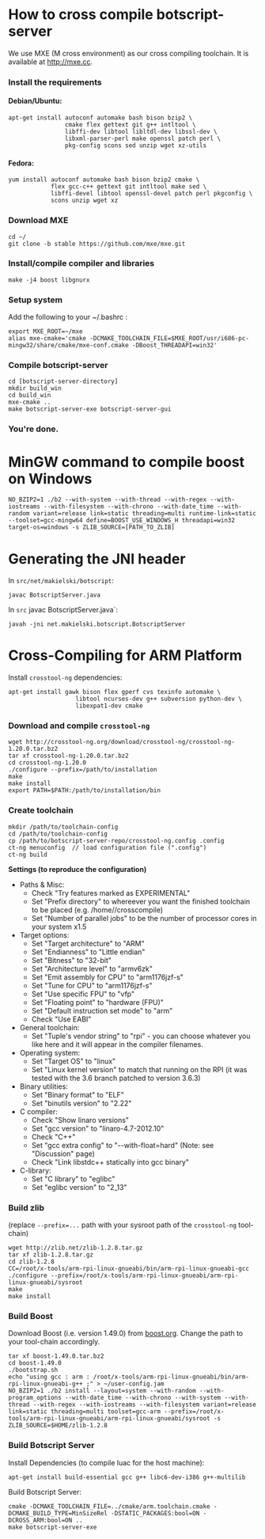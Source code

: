 # How to cross compile botscript-server

We use  MXE (M cross environment) as our cross compiling toolchain. It is available at http://mxe.cc.

### Install the requirements

#### Debian/Ubuntu:

    apt-get install autoconf automake bash bison bzip2 \
                    cmake flex gettext git g++ intltool \
                    libffi-dev libtool libltdl-dev libssl-dev \
                    libxml-parser-perl make openssl patch perl \
                    pkg-config scons sed unzip wget xz-utils

#### Fedora:

    yum install autoconf automake bash bison bzip2 cmake \
                flex gcc-c++ gettext git intltool make sed \
                libffi-devel libtool openssl-devel patch perl pkgconfig \
                scons unzip wget xz

### Download MXE

    cd ~/
    git clone -b stable https://github.com/mxe/mxe.git

### Install/compile compiler and libraries

    make -j4 boost libgnurx

### Setup system

Add the following to your ~/.bashrc :

    export MXE_ROOT=~/mxe
    alias mxe-cmake='cmake -DCMAKE_TOOLCHAIN_FILE=$MXE_ROOT/usr/i686-pc-mingw32/share/cmake/mxe-conf.cmake -DBoost_THREADAPI=win32'

### Compile botscript-server

    cd [botscript-server-directory]
    mkdir build_win
    cd build_win
    mxe-cmake ..
    make botscript-server-exe botscript-server-gui

### You're done.

# MinGW command to compile boost on Windows

    NO_BZIP2=1 ./b2 --with-system --with-thread --with-regex --with-iostreams --with-filesystem --with-chrono --with-date_time --with-random variant=release link=static threading=multi runtime-link=static --toolset=gcc-mingw64 define=BOOST_USE_WINDOWS_H threadapi=win32 target-os=windows -s ZLIB_SOURCE=[PATH_TO_ZLIB]

# Generating the JNI header

In `src/net/makielski/botscript`:  

    javac BotscriptServer.java


In `src` javac BotscriptServer.java`:  

    javah -jni net.makielski.botscript.BotscriptServer

# Cross-Compiling for ARM Platform

Install `crosstool-ng` dependencies:

    apt-get install gawk bison flex gperf cvs texinfo automake \
                       libtool ncurses-dev g++ subversion python-dev \
                       libexpat1-dev cmake


### Download and compile `crosstool-ng`

    wget http://crosstool-ng.org/download/crosstool-ng/crosstool-ng-1.20.0.tar.bz2
    tar xf crosstool-ng-1.20.0.tar.bz2
    cd crosstool-ng-1.20.0
    ./configure --prefix=/path/to/installation
    make
    make install
    export PATH=$PATH:/path/to/installation/bin


### Create toolchain

    mkdir /path/to/toolchain-config
    cd /path/to/toolchain-config
    cp /path/to/botscript-server-repo/crosstool-ng.config .config
    ct-ng menuconfig  // load configuration file (".config")
    ct-ng build

**Settings (to reproduce the configuration)**

- Paths & Misc: 
    - Check "Try features marked as EXPERIMENTAL"
    - Set "Prefix directory" to whereever you want the finished toolchain to be placed (e.g. /home/<yourname>/crosscompile)
    - Set "Number of parallel jobs" to be the number of processor cores in your system x1.5
- Target options:
    - Set "Target architecture" to "ARM"
    - Set "Endianness" to "Little endian"
    - Set "Bitness" to "32-bit"
    - Set "Architecture level" to "armv6zk"
    - Set "Emit assembly for CPU" to "arm1176jzf-s"
    - Set "Tune for CPU" to "arm1176jzf-s"
    - Set "Use specific FPU" to "vfp"
    - Set "Floating point" to "hardware (FPU)"
    - Set "Default instruction set mode" to "arm"
    - Check "Use EABI"
- General toolchain:
    - Set "Tuple's vendor string" to "rpi" - you can choose whatever you like here and it will appear in the compiler filenames.
- Operating system:
    - Set "Target OS" to "linux"
    - Set "Linux kernel version" to match that running on the RPI (it was tested with the 3.6 branch patched to version 3.6.3)
- Binary utilities:
    - Set "Binary format" to "ELF"
    - Set "binutils version" to "2.22"
- C compiler:
    - Check "Show linaro versions"
    - Set "gcc version" to "linaro-4.7-2012.10"
    - Check "C++"
    - Set "gcc extra config" to "--with-float=hard"    (Note: see "Discussion" page)
    - Check "Link libstdc++ statically into gcc binary"
- C-library:
    - Set "C library" to "eglibc"
    - Set "eglibc version" to "2_13"

### Build zlib

(replace `--prefix=...` path with your sysroot path of the `crosstool-ng` tool-chain)

    wget http://zlib.net/zlib-1.2.8.tar.gz
    tar xf zlib-1.2.8.tar.gz
    cd zlib-1.2.8
    CC=/root/x-tools/arm-rpi-linux-gnueabi/bin/arm-rpi-linux-gnueabi-gcc ./configure --prefix=/root/x-tools/arm-rpi-linux-gnueabi/arm-rpi-linux-gnueabi/sysroot
    make
    make install


### Build Boost

Download Boost (i.e. version 1.49.0) from [boost.org](http://boost.org).
Change the path to your tool-chain accordingly.

    tar xf boost-1.49.0.tar.bz2
    cd boost-1.49.0
    ./bootstrap.sh
    echo "using gcc : arm : /root/x-tools/arm-rpi-linux-gnueabi/bin/arm-rpi-linux-gnueabi-g++ ;" > ~/user-config.jam
    NO_BZIP2=1 ./b2 install --layout=system --with-random --with-program_options --with-date_time --with-chrono --with-system --with-thread --with-regex --with-iostreams --with-filesystem variant=release link=static threading=multi toolset=gcc-arm --prefix=/root/x-tools/arm-rpi-linux-gnueabi/arm-rpi-linux-gnueabi/sysroot -s ZLIB_SOURCE=$HOME/zlib-1.2.8

### Build Botscript Server


Install Dependencies (to compile luac for the host machine):

    apt-get install build-essential gcc g++ libc6-dev-i386 g++-multilib


Build Botscript Server:

    cmake -DCMAKE_TOOLCHAIN_FILE=../cmake/arm.toolchain.cmake -DCMAKE_BUILD_TYPE=MinSizeRel -DSTATIC_PACKAGES:bool=ON -DCROSS_ARM:bool=ON ..
    make botscript-server-exe
    

